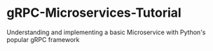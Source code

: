 # gRPC-Microservices-Tutorial
Understanding and implementing a basic Microservice with Python's popular gRPC framework
